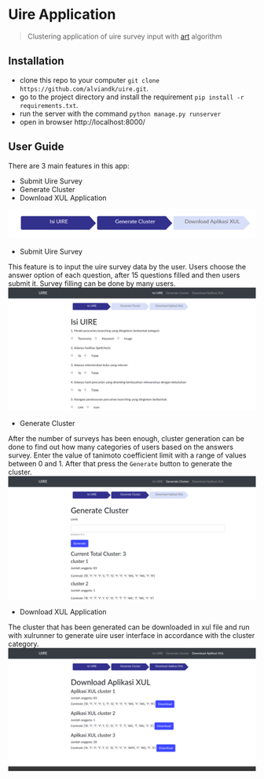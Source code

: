 # Uire Application
> Clustering application of uire survey input with [art] algorithm

[art]: https://en.wikipedia.org/wiki/Algorithmic_art

## Installation
- clone this repo to your computer `git clone https://github.com/alviandk/uire.git`.
- go to the project directory and install the requirement `pip install -r requirements.txt`.
- run the server with the command `python manage.py runserver`
- open in browser http://localhost:8000/

## User Guide

There are 3 main features in this app:
- Submit Uire Survey
- Generate Cluster
- Download XUL Application

![](img/main_menu.png)

- Submit Uire Survey

This feature is to input the uire survey data by the user.
Users choose the answer option of each question, after 15 questions filled and then users submit it.
Survey filling can be done by many users.
![](img/isi_uire.png)

- Generate Cluster

After the number of surveys has been enough, cluster generation can be done to find out how many categories of users based on the answers survey. Enter the value of tanimoto coefficient limit with a range of values between 0 and 1.
After that press the `Generate` button to generate the cluster.
![](img/generate_cluster.png)

- Download XUL Application

The cluster that has been generated can be downloaded in xul file and run with xulrunner to generate uire user interface in accordance with the cluster category.
![](img/download_xul.png)
